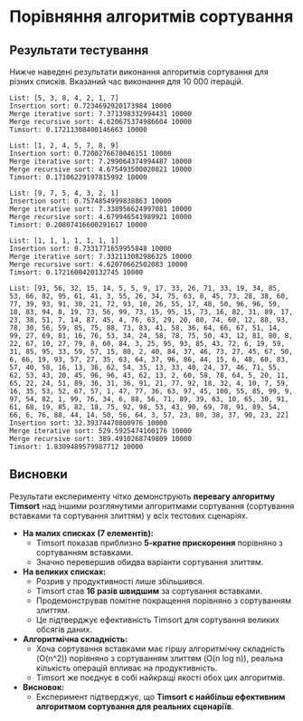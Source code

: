 # Порівняння алгоритмів сортування

## Результати тестування

Нижче наведені результати виконання алгоритмів сортування для різних списків. Вказаний час виконання для 10 000 ітерацій.

```
List: [5, 3, 8, 4, 2, 1, 7]
Insertion sort: 0.7234692920173984 10000
Merge iterative sort: 7.371398332994431 10000
Merge recursive sort: 4.620675374986604 10000
Timsort: 0.17211308400146663 10000

List: [1, 2, 4, 5, 7, 8, 9]
Insertion sort: 0.7200276670046151 10000
Merge iterative sort: 7.299064374994487 10000
Merge recursive sort: 4.675493500020821 10000
Timsort: 0.17106229197815992 10000

List: [9, 7, 5, 4, 3, 2, 1]
Insertion sort: 0.7574854999838863 10000
Merge iterative sort: 7.338956624997081 10000
Merge recursive sort: 4.679946541989921 10000
Timsort: 0.20807416600291617 10000

List: [1, 1, 1, 1, 1, 1, 1]
Insertion sort: 0.7331771659955848 10000
Merge iterative sort: 7.332113082986325 10000
Merge recursive sort: 4.62070662502083 10000
Timsort: 0.1721600420132745 10000

List: [93, 56, 32, 15, 14, 5, 5, 9, 17, 33, 26, 71, 33, 19, 34, 85, 53, 66, 82, 95, 61, 41, 3, 55, 26, 34, 75, 63, 8, 45, 73, 28, 38, 60, 77, 39, 93, 91, 30, 21, 72, 93, 10, 26, 55, 17, 48, 50, 96, 96, 59, 18, 83, 94, 8, 19, 73, 56, 99, 73, 15, 95, 15, 73, 16, 82, 31, 89, 17, 23, 38, 51, 7, 14, 87, 45, 4, 76, 63, 29, 20, 80, 74, 60, 12, 88, 93, 78, 30, 56, 59, 85, 75, 88, 73, 83, 41, 58, 36, 64, 66, 67, 51, 14, 99, 27, 69, 81, 16, 76, 53, 34, 24, 58, 78, 75, 50, 43, 12, 81, 80, 8, 22, 67, 10, 27, 79, 8, 60, 84, 3, 25, 95, 93, 85, 43, 72, 6, 19, 59, 31, 85, 95, 33, 59, 57, 15, 80, 2, 40, 84, 37, 46, 73, 27, 45, 67, 50, 6, 66, 19, 93, 57, 27, 35, 63, 64, 37, 96, 86, 44, 15, 6, 48, 60, 83, 57, 40, 58, 16, 13, 36, 62, 54, 35, 13, 33, 40, 24, 37, 46, 71, 55, 62, 53, 43, 20, 45, 96, 96, 43, 62, 13, 2, 60, 58, 78, 64, 5, 20, 11, 65, 22, 24, 51, 89, 36, 31, 36, 91, 21, 77, 92, 18, 32, 4, 10, 7, 59, 16, 35, 53, 52, 67, 57, 1, 47, 77, 36, 63, 97, 45, 100, 55, 85, 99, 9, 97, 54, 82, 1, 99, 76, 34, 6, 88, 56, 71, 89, 39, 63, 10, 65, 30, 91, 61, 68, 19, 85, 82, 18, 75, 92, 98, 53, 43, 90, 69, 78, 91, 89, 54, 66, 6, 76, 88, 44, 14, 50, 56, 64, 3, 57, 23, 80, 38, 37, 90, 23, 22]
Insertion sort: 32.39374470800976 10000
Merge iterative sort: 529.5925474160176 10000
Merge recursive sort: 389.4910268749809 10000
Timsort: 1.8309489579987712 10000
```

## Висновки

Результати експерименту чітко демонструють **перевагу алгоритму Timsort** над іншими розглянутими алгоритмами сортування (сортування вставками та сортування злиттям) у всіх тестових сценаріях.

- **На малих списках (7 елементів):**
  - Timsort показав приблизно **5-кратне прискорення** порівняно з сортуванням вставками.
  - Значно перевершив обидва варіанти сортування злиттям.
- **На великих списках:**
  - Розрив у продуктивності лише збільшився.
  - Timsort став **16 разів швидшим** за сортування вставками.
  - Продемонстрував помітне покращення порівняно з сортуванням злиттям.
  - Це підтверджує ефективність Timsort для сортування великих обсягів даних.
- **Алгоритмічна складність:**
  - Хоча сортування вставками має гіршу алгоритмічну складність (O(n^2)) порівняно з сортуванням злиттям (O(n log n)), реальна кількість операцій впливає на продуктивність.
  - Timsort же поєднує в собі найкращі якості обох цих алгоритмів.
- **Висновок:**
  - Експеримент підтверджує, що **Timsort є найбільш ефективним алгоритмом сортування для реальних сценаріїв**.
